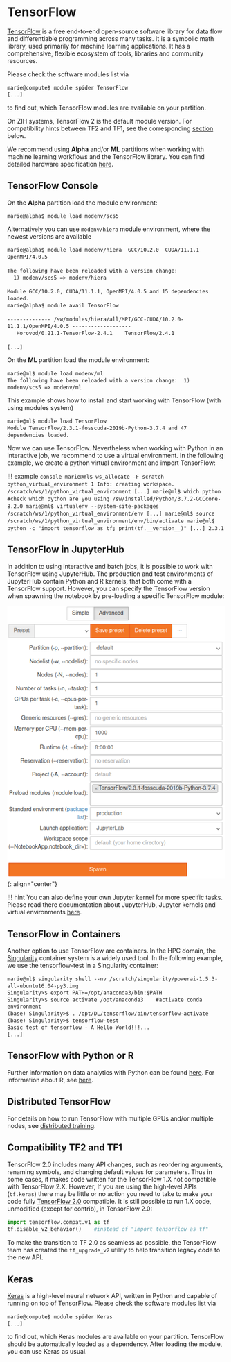 # TensorFlow

[TensorFlow](https://www.tensorflow.org) is a free end-to-end open-source software library for
data flow and differentiable
programming across many tasks. It is a symbolic math library, used primarily for machine learning
applications. It has a comprehensive, flexible ecosystem of tools, libraries and community
resources.

Please check the software modules list via

```console
marie@compute$ module spider TensorFlow
[...]
```

to find out, which TensorFlow modules are available on your partition.

On ZIH systems, TensorFlow 2 is the default module version. For compatibility hints between TF2 and
TF1, see the corresponding [section](#compatibility-tf2-and-tf1) below.

We recommend using **Alpha** and/or **ML** partitions when working with machine learning workflows
and the TensorFlow library. You can find detailed hardware specification
[here](../jobs_and_resources/hardware_taurus.md).

## TensorFlow Console

On the **Alpha** partition load the module environment:

```console
marie@alpha$ module load modenv/scs5
```

Alternatively you can use `modenv/hiera` module environment, where the newest versions are
available

```console
marie@alpha$ module load modenv/hiera  GCC/10.2.0  CUDA/11.1.1  OpenMPI/4.0.5

The following have been reloaded with a version change:
  1) modenv/scs5 => modenv/hiera

Module GCC/10.2.0, CUDA/11.1.1, OpenMPI/4.0.5 and 15 dependencies loaded.
marie@alpha$ module avail TensorFlow

-------------- /sw/modules/hiera/all/MPI/GCC-CUDA/10.2.0-11.1.1/OpenMPI/4.0.5 -------------------
   Horovod/0.21.1-TensorFlow-2.4.1    TensorFlow/2.4.1

[...]
```

On the **ML** partition load the module environment:

```console
marie@ml$ module load modenv/ml
The following have been reloaded with a version change:  1) modenv/scs5 => modenv/ml
```

This example shows how to install and start working with TensorFlow (with using modules system)

```console
marie@ml$ module load TensorFlow  
Module TensorFlow/2.3.1-fosscuda-2019b-Python-3.7.4 and 47 dependencies loaded.
```

Now we can use TensorFlow. Nevertheless when working with Python in an interactive job, we recommend
to use a virtual environment. In the following example, we create a python virtual environment and
import TensorFlow:

!!! example
    ```console
    marie@ml$ ws_allocate -F scratch python_virtual_environment 1
    Info: creating workspace.
    /scratch/ws/1/python_virtual_environment
    [...]
    marie@ml$ which python    #check which python are you using
    /sw/installed/Python/3.7.2-GCCcore-8.2.0
    marie@ml$ virtualenv --system-site-packages /scratch/ws/1/python_virtual_environment/env
    [...]
    marie@ml$ source /scratch/ws/1/python_virtual_environment/env/bin/activate
    marie@ml$ python -c "import tensorflow as tf; print(tf.__version__)"
    [...]
    2.3.1
    ```

## TensorFlow in JupyterHub

In addition to using interactive and batch jobs, it is possible to work with TensorFlow using
JupyterHub. The production and test environments of JupyterHub contain Python and R kernels, that
both come with a TensorFlow support. However, you can specify the TensorFlow version when spawning
the notebook by pre-loading a specific TensorFlow module:

![TensorFlow module in JupyterHub](misc/tensorflow_jupyter_module.png)
{: align="center"}

!!! hint
    You can also define your own Jupyter kernel for more specific tasks. Please read there
    documentation about JupyterHub, Jupyter kernels and virtual environments
    [here](../access/jupyterhub.md#creating-and-using-your-own-environment).

## TensorFlow in Containers

Another option to use TensorFlow are containers. In the HPC domain, the
[Singularity](https://singularity.hpcng.org/) container system is a widely used tool. In the
following example, we use the tensorflow-test in a Singularity container:

```console  
marie@ml$ singularity shell --nv /scratch/singularity/powerai-1.5.3-all-ubuntu16.04-py3.img
Singularity>$ export PATH=/opt/anaconda3/bin:$PATH                                               
Singularity>$ source activate /opt/anaconda3    #activate conda environment
(base) Singularity>$ . /opt/DL/tensorflow/bin/tensorflow-activate
(base) Singularity>$ tensorflow-test
Basic test of tensorflow - A Hello World!!!...
[...]
```

## TensorFlow with Python or R

Further information on data analytics with Python can be found [here](data_analytics_with_python.md).
For information about R, see [here](data_analytics_with_r.md).

## Distributed TensorFlow

For details on how to run TensorFlow with multiple GPUs and/or multiple nodes, see
[distributed training](distributed_training.md).

## Compatibility TF2 and TF1

TensorFlow 2.0 includes many API changes, such as reordering arguments, renaming symbols, and
changing default values for parameters. Thus in some cases, it makes code written for the TensorFlow
1.X not compatible with TensorFlow 2.X. However, If you are using the high-level APIs (`tf.keras`)
there may be little or no action you need to take to make your code fully
[TensorFlow 2.0](https://www.tensorflow.org/guide/migrate) compatible. It is still possible to
run 1.X code, unmodified (except for contrib), in TensorFlow 2.0:

```python
import tensorflow.compat.v1 as tf
tf.disable_v2_behavior()    #instead of "import tensorflow as tf"
```

To make the transition to TF 2.0 as seamless as possible, the TensorFlow team has created the
`tf_upgrade_v2` utility to help transition legacy code to the new API.

## Keras

[Keras](https://keras.io) is a high-level neural network API, written in Python and capable
of running on top of TensorFlow. Please check the software modules list via

```console
marie@compute$ module spider Keras
[...]
```

to find out, which Keras modules are available on your partition. TensorFlow should be automatically
loaded as a dependency. After loading the module, you can use Keras as usual.

